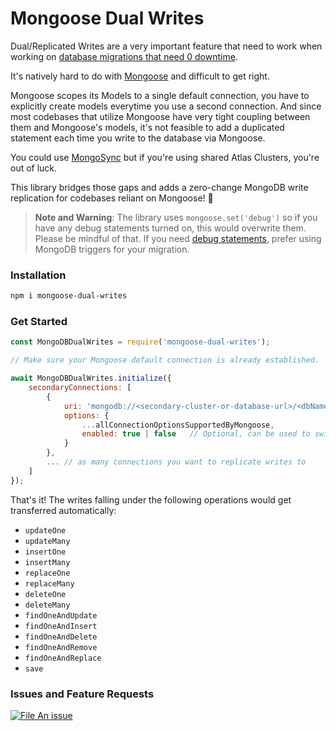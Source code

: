 # Mongoose Dual Writes

Dual/Replicated Writes are a very important feature that need to work when working on [database migrations that need 0 downtime](https://kiranrao.ca/2022/05/04/zero-downtime-migrations.html).

It's natively hard to do with [Mongoose](https://mongoosejs.com/) and difficult to get right.

Mongoose scopes its Models to a single default connection, you have to explicitly create models everytime you use a second connection. And since most codebases that utilize Mongoose have very tight coupling between them and Mongoose's models, it's not feasible to add a duplicated statement each time you write to the database via Mongoose.

You could use [MongoSync](https://www.mongodb.com/docs/cluster-to-cluster-sync/current/reference/mongosync/) but if you're using shared Atlas Clusters, you're out of luck.

This library bridges those gaps and adds a zero-change MongoDB write replication for codebases reliant on Mongoose! 🌟

> **Note and Warning**: The library uses `mongoose.set('debug')` so if you have any debug statements turned on, this would overwrite them. Please be mindful of that. If you need [debug statements](https://www.mongodb.com/docs/atlas/app-services/triggers/database-triggers/), prefer using MongoDB triggers for your migration.

### Installation

```bash
npm i mongoose-dual-writes
```

### Get Started

```javascript
const MongoDBDualWrites = require('mongoose-dual-writes');

// Make sure your Mongoose default connection is already established.

await MongoDBDualWrites.initialize({
    secondaryConnections: [
        {
            uri: 'mongodb://<secondary-cluster-or-database-url>/<dbName>',
            options: {
                ...allConnectionOptionsSupportedByMongoose,
                enabled: true | false   // Optional, can be used to switch off dual-writes via a
            }
        },
        ... // as many connections you want to replicate writes to
    ]
});
```

That's it! The writes falling under the following operations would get transferred automatically:

- `updateOne`
- `updateMany`
- `insertOne`
- `insertMany`
- `replaceOne`
- `replaceMany`
- `deleteOne`
- `deleteMany`
- `findOneAndUpdate`
- `findOneAndInsert`
- `findOneAndDelete`
- `findOneAndRemove`
- `findOneAndReplace`
- `save`

### Issues and Feature Requests

[![File An issue](https://img.shields.io/badge/mongoose%20dual%20writes-File%20an%20issue-orangered)](https://github.com/deve-sh/mongoose-dual-writes/issues/new)
